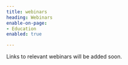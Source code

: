 ```yaml
---
title: webinars
heading: Webinars
enable-on-page:
- Education
enabled: true

---
```

Links to relevant webinars will be added soon.